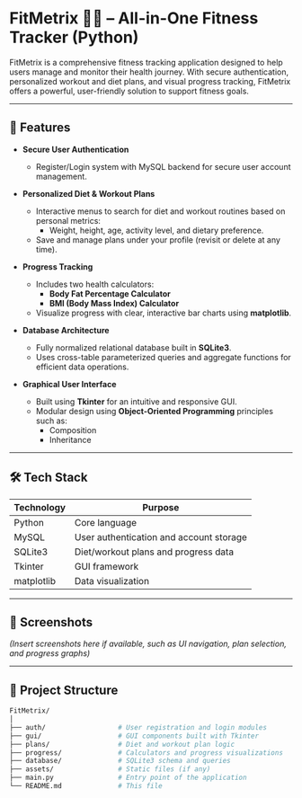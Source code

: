 # FitMetrix 🏋️‍♂️ – All-in-One Fitness Tracker (Python)

FitMetrix is a comprehensive fitness tracking application designed to help users manage and monitor their health journey. With secure authentication, personalized workout and diet plans, and visual progress tracking, FitMetrix offers a powerful, user-friendly solution to support fitness goals.

---

## 🚀 Features

- **Secure User Authentication**  
  - Register/Login system with MySQL backend for secure user account management.

- **Personalized Diet & Workout Plans**  
  - Interactive menus to search for diet and workout routines based on personal metrics:
    - Weight, height, age, activity level, and dietary preference.
  - Save and manage plans under your profile (revisit or delete at any time).

- **Progress Tracking**  
  - Includes two health calculators:
    - **Body Fat Percentage Calculator**
    - **BMI (Body Mass Index) Calculator**
  - Visualize progress with clear, interactive bar charts using **matplotlib**.

- **Database Architecture**  
  - Fully normalized relational database built in **SQLite3**.
  - Uses cross-table parameterized queries and aggregate functions for efficient data operations.

- **Graphical User Interface**  
  - Built using **Tkinter** for an intuitive and responsive GUI.
  - Modular design using **Object-Oriented Programming** principles such as:
    - Composition
    - Inheritance

---

## 🛠️ Tech Stack

| Technology | Purpose |
|------------|---------|
| Python     | Core language |
| MySQL      | User authentication and account storage |
| SQLite3    | Diet/workout plans and progress data |
| Tkinter    | GUI framework |
| matplotlib | Data visualization |

---

## 📸 Screenshots

*(Insert screenshots here if available, such as UI navigation, plan selection, and progress graphs)*

---

## 📁 Project Structure

```bash
FitMetrix/
│
├── auth/                  # User registration and login modules
├── gui/                   # GUI components built with Tkinter
├── plans/                 # Diet and workout plan logic
├── progress/              # Calculators and progress visualizations
├── database/              # SQLite3 schema and queries
├── assets/                # Static files (if any)
├── main.py                # Entry point of the application
└── README.md              # This file
